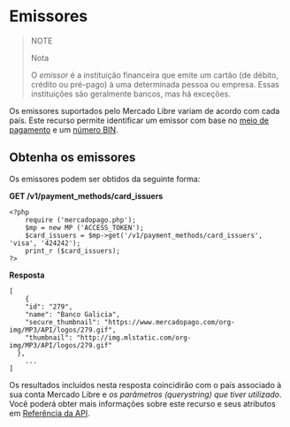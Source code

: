 # Emissores

> NOTE
>
> Nota
>
> O *emissor* é a instituição financeira que emite um cartão (de débito, crédito ou pré-pago) à uma determinada pessoa ou empresa. Essas instituições são geralmente bancos, mas há exceções.

Os emissores suportados pelo Mercado Libre variam de acordo com cada país. Este recurso permite identificar um emissor com base no [meio de pagamento](#) e um [número BIN](#).

## Obtenha os emissores

Os emissores podem ser obtidos da seguinte forma:

**GET /v1/payment_methods/card_issuers**

	<?php
		require ('mercadopago.php');
		$mp = new MP ('ACCESS_TOKEN');
		$card_issuers = $mp->get('/v1/payment_methods/card_issuers', 'visa', '424242');
		print_r ($card_issuers);
	?>

**Resposta**

	[
		{
	    "id": "279",
	    "name": "Banco Galicia",
	    "secure_thumbnail": "https://www.mercadopago.com/org-img/MP3/API/logos/279.gif",
	    "thumbnail": "http://img.mlstatic.com/org-img/MP3/API/logos/279.gif"
	  },
		...
	]


Os resultados incluídos nesta resposta coincidirão com o país associado à sua conta Mercado Libre e *os parâmetros (querystring) que tiver utilizado*. Você poderá obter mais informações sobre este recurso e seus atributos em [Referência da API](#).
